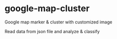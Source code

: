 # google-map-cluster
Google map marker &amp; cluster with customized image

Read data from json file and analyze &amp; classify 

